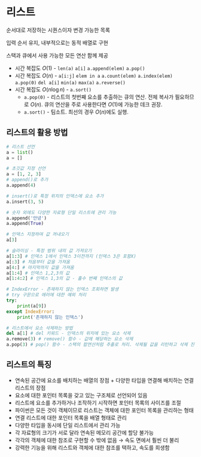# 리스트

순서대로 저장하는 시퀀스이자 변경 가능한 목록

입력 순서 유지, 내부적으로는 동적 배열로 구현

스택과 큐에서 사용 가능한 모든 연산 함께 제공

- 시간 복잡도 $O(1)$ - `len(a)` `a[i]` `a.append(elem)` `a.pop()`
- 시간 복잡도 $O(n)$ - `a[i:j]` `elem in a` `a.count(elem)` `a.index(elem)` `a.pop(0)` `del a[i]` `min(a)` `max(a)` `a.reverse()`
- 시간 복잡도 $O(n\log n)$ - `a.sort()`
    - `a.pop(0)` - 리스트의 첫번째 요소를 추출하는 큐의 연산. 전체 복사가 필요하므로 $O(n)$. 큐의 연산을 주로 사용한다면 $O(1)$에 가능한 데크 권장.
    - `a.sort()` - 팀소트. 최선의 경우 $O(n)$에도 실행.

## 리스트의 활용 방법

```python
# 리스트 선언
a = list()
a = []

# 초깃값 지정 선언
a = [1, 2, 3]
# append()로 추가
a.append(4)

# insert()로 특정 위치의 인덱스에 요소 추가
a.insert(3, 5)

# 숫자 외에도 다양한 자료형 단일 리스트에 관리 가능
a.append('안녕')
a.append(True)

# 인덱스 지정하여 값 꺼내오기
a[3]

# 슬라이싱 - 특정 범위 내의 값 가져오기
a[1:3] # 인덱스 1에서 인덱스 3이전까지 (인덱스 3은 포함X)
a[:3] # 처음부터 값을 가져옴
a[4:] # 마지막까지 값을 가져옴
a[1:4] # 인덱스 1,2,3의 값
a[1:4:2] # 인덱스 1,3의 값 - 홀수 번째 인덱스의 값

# IndexError - 존재하지 않는 인덱스 조회하면 발생
# try 구문으로 에러에 대한 예외 처리
try:
    print(a[9])
except IndexError:
    print('존재하지 않는 인덱스')

# 리스트에서 요소 삭제하는 방법
del a[1] # del 키워드 - 인덱스의 위치에 있는 요소 삭제
a.remove(3) # remove() 함수 - 값에 해당하는 요소 삭제
a.pop(3) # pop() 함수 - 스택의 팝연산처럼 추출로 처리. 삭제될 값을 리턴하고 삭제 진행
```

## 리스트의 특징

- 연속된 공간에 요소를 배치하는 배열의 장점 + 다양한 타입을 연결해 배치하는 연결 리스트의 장점
- 요소에 대한 포인터 목록을 갖고 있는 구조체로 선언되어 있음
- 리스트에 요소를 추가하거나 조작하기 시작하면 포인터 목록의 사이즈를 조절
- 파이썬은 모든 것이 객체이므로 리스트는 객체에 대한 포인터 목록을 관리하는 형태
- 연결 리스트에 대한 포인터 목록을 배열 형태로 관리
- 다양한 타입을 동시에 단일 리스트에서 관리 가능
- 각 자료형의 크기가 서로 달라 연속된 메모리 공간에 할당 불가능
- 각각의 객체에 대한 참조로 구현할 수 밖에 없음 → 속도 면에서 훨씬 더 불리
- 강력한 기능을 위해 리스트와 객체에 대한 참조를 택하고, 속도를 희생함
